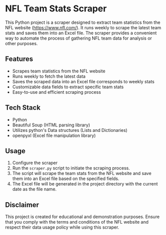 # NFL Team Stats Scraper

This Python project is a scraper designed to extract team statistics from the NFL website (https://www.nfl.com/). It runs weekly to scrape the latest team stats and saves them into an Excel file. The scraper provides a convenient way to automate the process of gathering NFL team data for analysis or other purposes.

## Features

- Scrapes team statistics from the NFL website
- Runs weekly to fetch the latest data
- Saves the scraped data into an Excel file corresponds to weekly stats
- Customizable data fields to extract specific team stats
- Easy-to-use and efficient scraping process

## Tech Stack

- Python
- Beautiful Soup (HTML parsing library)
- Utilizes python's Data structures (Lists and Dictionaries)
- openpyxl (Excel file manipulation library)

## Usage

1. Configure the scraper
2. Run the `scraper.py` script to initiate the scraping process.
3. The script will scrape the team stats from the NFL website and save them into an Excel file based on the specified fields.
4. The Excel file will be generated in the project directory with the current date as the file name.

## Disclaimer

This project is created for educational and demonstration purposes. Ensure that you comply with the terms and conditions of the NFL website and respect their data usage policy while using this scraper.
